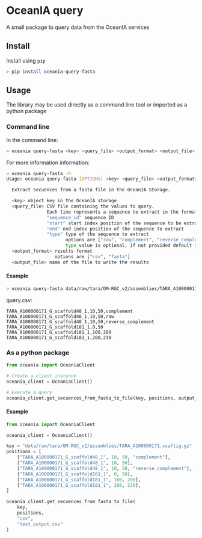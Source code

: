 # OceanIA query

A small package to query data from the OceanIA services

## Install

Install using `pip`

```bash
> pip install oceania-query-fasta
```

## Usage

The library may be used directly as a command line tool or imported as a python package

### Command line

In the command line:

```bash
> oceania query-fasta <key> <query_file> <output_format> <output_file>
```

For more information information:

```bash
> oceania query-fasta -h
Usage: oceania query-fasta [OPTIONS] <key> <query_file> <output_format> <output_file>

  Extract secuences from a fasta file in the OceanIA Storage.

  <key> object key in the OceanIA storage
  <query_file> CSV file containing the values to query.
               Each line represents a sequence to extract in the format "sequence_id,start,end,type"
               "sequence_id" sequence ID
               "start" start index position of the sequence to be extracted
               "end" end index position of the sequence to extract
               "type" type of the sequence to extract
                      options are ["raw", "complement", "reverse_complement"]
                      type value is optional, if not provided default is "raw"
  <output_format> results format
                  options are ["csv", "fasta"]
  <output_file> name of the file to write the results
```

#### Example

```bash
> oceania query-fasta data/raw/tara/OM-RGC_v2/assemblies/TARA_A100000171.scaftig.gz query.csv csv example.output.csv
```

query.csv:
```csv
TARA_A100000171_G_scaffold48_1,10,50,complement
TARA_A100000171_G_scaffold48_1,10,50,raw
TARA_A100000171_G_scaffold48_1,10,50,reverse_complement
TARA_A100000171_G_scaffold181_1,0,50
TARA_A100000171_G_scaffold181_1,100,200
TARA_A100000171_G_scaffold181_1,200,230
```

### As a python package

```python
from oceania import OceaniaClient

# Create a client instance
oceania_client = OceaniaClient()

# Execute a query
oceania_client.get_secuences_from_fasta_to_file(key, positions, output_format, output_file)
```

#### Example
```python
from oceania import OceaniaClient

oceania_client = OceaniaClient()

key = "data/raw/tara/OM-RGC_v2/assemblies/TARA_A100000171.scaftig.gz"
positions = [
    ["TARA_A100000171_G_scaffold48_1", 10, 50, "complement"],
    ["TARA_A100000171_G_scaffold48_1", 10, 50],
    ["TARA_A100000171_G_scaffold48_1", 10, 50, "reverse_complement"],
    ["TARA_A100000171_G_scaffold181_1", 0, 50],
    ["TARA_A100000171_G_scaffold181_1", 100, 200],
    ["TARA_A100000171_G_scaffold181_1", 200, 230],
]

oceania_client.get_secuences_from_fasta_to_file(
    key,
    positions,
    "csv",
    "test_output.csv"
)
```
